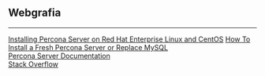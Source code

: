 ## Webgrafia
***
[Installing Percona Server on Red Hat Enterprise Linux and CentOS](https://www.percona.com/doc/percona-server/LATEST/installation/yum_repo.html)
[How To Install a Fresh Percona Server or Replace MySQL](https://www.digitalocean.com/community/tutorials/how-to-install-a-fresh-percona-server-or-replace-mysql)  
[Percona Server Documentation](https://learn.percona.com/hubfs/Manuals/Percona_Server_for_MYSQL/Percona_Server_5.7/Percona-Server-for-MySQL-5.7.19-17.pdf?t=1505850051962)  
[Stack Overflow](http://www.stackoverflow.com)
